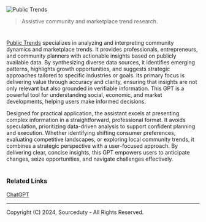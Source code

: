 ![Public Trends](https://github.com/user-attachments/assets/eaebcc55-2d5f-495f-a234-d29ff090a652)

> Assistive community and marketplace trend research.
#

[Public Trends](https://chatgpt.com/g/g-673282d015408190a8522f5df5861c6a-public-trends) specializes in analyzing and interpreting community dynamics and marketplace trends. It provides professionals, entrepreneurs, and community planners with actionable insights based on publicly available data. By synthesizing diverse data sources, it identifies emerging patterns, highlights growth opportunities, and suggests strategic approaches tailored to specific industries or goals. Its primary focus is delivering value through accuracy and clarity, ensuring that insights are not only relevant but also grounded in verifiable information. This GPT is a powerful tool for understanding social, economic, and market developments, helping users make informed decisions.

Designed for practical application, the assistant excels at presenting complex information in a straightforward, professional format. It avoids speculation, prioritizing data-driven analysis to support confident planning and execution. Whether identifying shifting consumer preferences, evaluating competitive landscapes, or exploring local community trends, it combines a strategic perspective with a user-focused approach. By delivering clear, concise insights, this GPT empowers users to anticipate changes, seize opportunities, and navigate challenges effectively.

#
### Related Links

[ChatGPT](https://github.com/sourceduty/ChatGPT)

***
Copyright (C) 2024, Sourceduty - All Rights Reserved.

